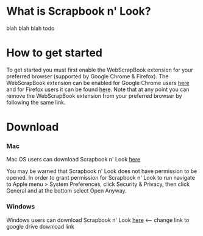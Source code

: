 # What is Scrapbook n' Look?

blah blah blah todo

# How to get started

To get started you must first enable the WebScrapBook extension for your preferred browser (supported by Google Chrome & Firefox). The WebScrapBook extension can be enabled for Google Chrome users [here](https://chrome.google.com/webstore/detail/webscrapbook/oegnpmiddfljlloiklpkeelagaeejfai?hl=en) and for Firefox users it can be found [here](https://addons.mozilla.org/en-US/firefox/addon/webscrapbook/). Note that at any point you can remove the WebScrapBook extension from your preferred browser by following the same link.


# Download
### Mac
Mac OS users can download Scrapbook n' Look [here](https://drive.google.com/open?id=1RZ426IoDq3GWIFfWVK5ch9H9oZxgFt9G)

You may be warned that Scrapbook n' Look does not have permission to be opened. In order to grant permission for Scrapbook n' Look to run navigate to Apple menu > System Preferences, click Security & Privacy, then click General and at the bottom select Open Anyway.

### Windows
Windows users can download Scrapbook n' Look [here](https://www.google.com) <-- change link to google drive download link
